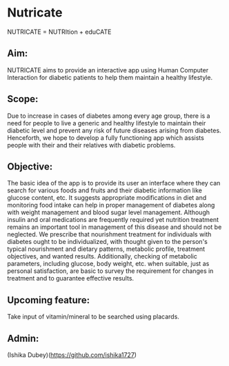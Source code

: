 # Nutricate
NUTRICATE = NUTRItion + eduCATE

## Aim:
NUTRICATE aims to provide an interactive app using Human Computer
Interaction for diabetic patients to help them maintain a healthy lifestyle.

## Scope:
Due to increase in cases of diabetes among every age group, there is a need for
people to live a generic and healthy lifestyle to maintain their diabetic level and
prevent any risk of future diseases arising from diabetes. Henceforth, we hope
to develop a fully functioning app which assists people with their and their
relatives with diabetic problems.

## Objective:
The basic idea of the app is to provide its user an interface where they can
search for various foods and fruits and their diabetic information like glucose
content, etc. It suggests appropriate modifications in diet and monitoring food
intake can help in proper management of diabetes along with weight
management and blood sugar level management. Although insulin and oral
medications are frequently required yet nutrition treatment remains an
important tool in management of this disease and should not be neglected.
We prescribe that nourishment treatment for individuals with diabetes ought to
be individualized, with thought given to the person's typical nourishment and
dietary patterns, metabolic profile, treatment objectives, and wanted results.
Additionally, checking of metabolic parameters, including glucose, body weight,
etc. when suitable, just as personal satisfaction, are basic to
survey the requirement for changes in treatment and to guarantee effective
results.
## Upcoming feature:
Take input of vitamin/mineral to be searched using placards.

## Admin:
(Ishika Dubey)(https://github.com/ishika1727)
